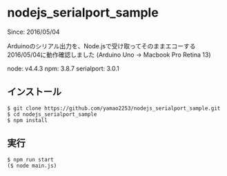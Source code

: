 # nodejs_serialport_sample

Since: 2016/05/04

Arduinoのシリアル出力を、Node.jsで受け取ってそのままエコーする
2016/05/04に動作確認しました (Arduino Uno -> Macbook Pro Retina 13)

node: v4.4.3
npm: 3.8.7
serialport: 3.0.1

## インストール
```
$ git clone https://github.com/yamao2253/nodejs_serialport_sample.git
$ cd nodejs_serialport_sample
$ npm install
```

## 実行
```
$ npm run start
($ node main.js)
```
